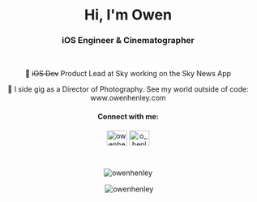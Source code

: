 <h1 align="center">Hi, I'm Owen</h1>
<h3 align="center">iOS Engineer & Cinematographer</h3>
<br>
<p align="center">🌱 <s>iOS Dev</s> Product Lead at Sky working on the Sky News App</p>
<p align="center">🎥 I side gig as a Director of Photography. See my world outside of code: www.owenhenley.com</p>
<h4 align="center">Connect with me:</h3>
<p align="center">
<a href="https://linkedin.com/in/owenhenley" target="blank"><img align="center" src="https://raw.githubusercontent.com/rahuldkjain/github-profile-readme-generator/master/src/images/icons/Social/linked-in-alt.svg" alt="owenhenley" height="30" width="40" /></a>
<a href="https://instagram.com/o_henley" target="blank"><img align="center" src="https://raw.githubusercontent.com/rahuldkjain/github-profile-readme-generator/master/src/images/icons/Social/instagram.svg" alt="o_henley" height="30" width="40" /></a>
</p>
<br>
<p align="center"><img align="center" src="https://github-readme-stats.vercel.app/api/top-langs?username=owenhenley&show_icons=true&locale=en&layout=compact" alt="owenhenley" /></p>
<p align="center">&nbsp;<img align="center" src="https://github-readme-stats.vercel.app/api?username=owenhenley&show_icons=true&locale=en" alt="owenhenley" /></p>

